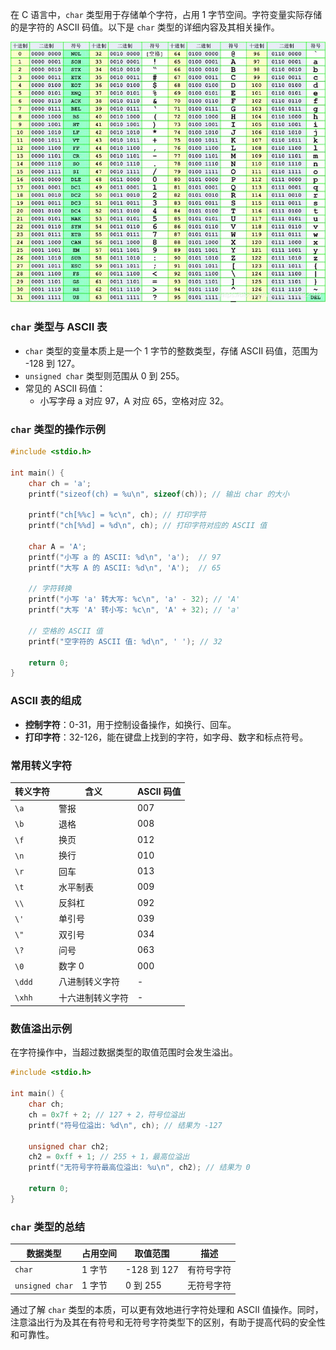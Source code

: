 在 C 语言中，`char` 类型用于存储单个字符，占用 1 字节空间。字符变量实际存储的是字符的 ASCII 码值。以下是 `char` 类型的详细内容及其相关操作。

![1730709049647](images/char/1730709049647.png)

### `char` 类型与 ASCII 表

- `char` 类型的变量本质上是一个 1 字节的整数类型，存储 ASCII 码值，范围为 -128 到 127。
- `unsigned char` 类型则范围从 0 到 255。
- 常见的 ASCII 码值：
  - 小写字母 a 对应 97，A 对应 65，空格对应 32。

### `char` 类型的操作示例

```c
#include <stdio.h>

int main() {
    char ch = 'a';
    printf("sizeof(ch) = %u\n", sizeof(ch)); // 输出 char 的大小
  
    printf("ch[%%c] = %c\n", ch); // 打印字符
    printf("ch[%%d] = %d\n", ch); // 打印字符对应的 ASCII 值

    char A = 'A';
    printf("小写 a 的 ASCII: %d\n", 'a');  // 97
    printf("大写 A 的 ASCII: %d\n", 'A');  // 65
  
    // 字符转换
    printf("小写 'a' 转大写: %c\n", 'a' - 32); // 'A'
    printf("大写 'A' 转小写: %c\n", 'A' + 32); // 'a'

    // 空格的 ASCII 值
    printf("空字符的 ASCII 值: %d\n", ' '); // 32

    return 0;
}
```

### ASCII 表的组成

- **控制字符**：0-31，用于控制设备操作，如换行、回车。
- **打印字符**：32-126，能在键盘上找到的字符，如字母、数字和标点符号。

### 常用转义字符


| 转义字符 | 含义             | ASCII 码值 |
| -------- | ---------------- | ---------- |
| `\a`     | 警报             | 007        |
| `\b`     | 退格             | 008        |
| `\f`     | 换页             | 012        |
| `\n`     | 换行             | 010        |
| `\r`     | 回车             | 013        |
| `\t`     | 水平制表         | 009        |
| `\\`     | 反斜杠           | 092        |
| `\'`     | 单引号           | 039        |
| `\"`     | 双引号           | 034        |
| `\?`     | 问号             | 063        |
| `\0`     | 数字 0           | 000        |
| `\ddd`   | 八进制转义字符   | -          |
| `\xhh`   | 十六进制转义字符 | -          |

### 数值溢出示例

在字符操作中，当超过数据类型的取值范围时会发生溢出。

```c
#include <stdio.h>

int main() {
    char ch;
    ch = 0x7f + 2; // 127 + 2，符号位溢出
    printf("符号位溢出: %d\n", ch); // 结果为 -127

    unsigned char ch2;
    ch2 = 0xff + 1; // 255 + 1，最高位溢出
    printf("无符号字符最高位溢出: %u\n", ch2); // 结果为 0

    return 0;
}
```

### `char` 类型的总结


| 数据类型        | 占用空间 | 取值范围    | 描述       |
| --------------- | -------- | ----------- | ---------- |
| `char`          | 1 字节   | -128 到 127 | 有符号字符 |
| `unsigned char` | 1 字节   | 0 到 255    | 无符号字符 |

通过了解 `char` 类型的本质，可以更有效地进行字符处理和 ASCII 值操作。同时，注意溢出行为及其在有符号和无符号字符类型下的区别，有助于提高代码的安全性和可靠性。
